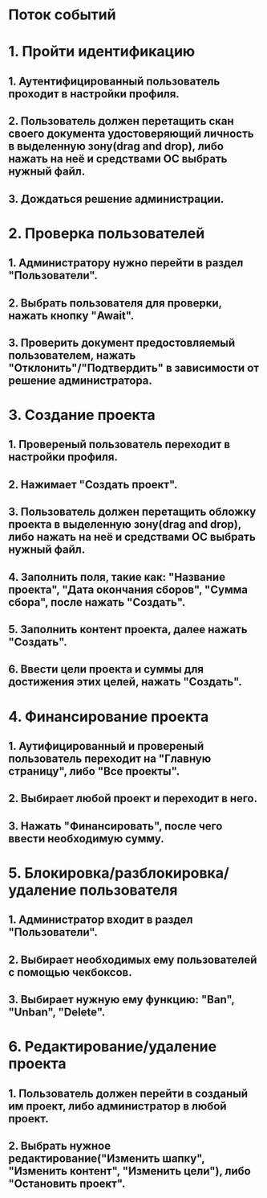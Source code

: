 # Поток событий

# 1. Пройти идентификацию
## 1. Аутентифицированный пользователь проходит в настройки профиля.
## 2. Пользователь должен перетащить скан своего документа удостоверяющий личность в выделенную зону(drag and drop), либо нажать на неё и средствами ОС выбрать нужный файл.
## 3. Дождаться решение администрации.

# 2. Проверка пользователей
## 1. Администратору нужно перейти в раздел "Пользователи".
## 2. Выбрать пользователя для проверки, нажать кнопку "Await".
## 3. Проверить документ предостовляемый пользователем, нажать "Отклонить"/"Подтвердить" в зависимости от решение администратора.

# 3. Создание проекта
## 1. Провереный пользователь переходит в настройки профиля.
## 2. Нажимает "Создать проект".
## 3. Пользователь должен перетащить обложку проекта в выделенную зону(drag and drop), либо нажать на неё и средствами ОС выбрать нужный файл.
## 4. Заполнить поля, такие как: "Название проекта", "Дата окончания сборов", "Сумма сбора", после нажать "Создать".
## 5. Заполнить контент проекта, далее нажать "Создать".
## 6. Ввести цели проекта и суммы для достижения этих целей, нажать "Создать".

# 4. Финансирование проекта
## 1. Аутифицированный и провереный пользователь переходит на "Главную страницу", либо "Все проекты".
## 2. Выбирает любой проект и переходит в него.
## 3. Нажать "Финансировать", после чего ввести необходимую сумму.

# 5. Блокировка/разблокировка/удаление пользователя
## 1. Администратор входит в раздел "Пользователи".
## 2. Выбирает необходимых ему пользователей с помощью чекбоксов.
## 3. Выбирает нужную ему функцию: "Ban", "Unban", "Delete".

# 6. Редактирование/удаление проекта
## 1. Пользователь должен перейти в созданый им проект, либо администратор в любой проект.
## 2. Выбрать нужное редактирование("Изменить шапку", "Изменить контент", "Изменить цели"), либо "Остановить проект".
